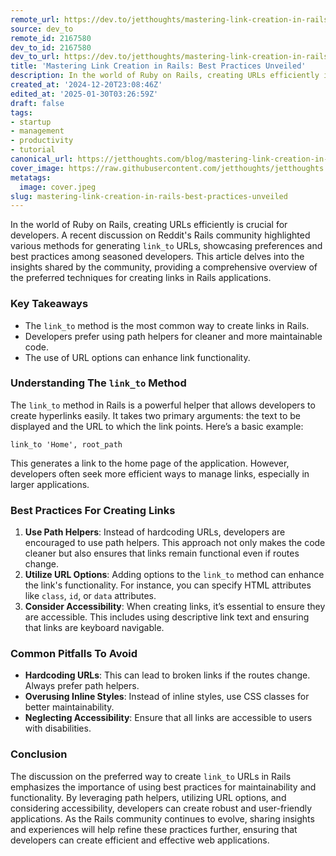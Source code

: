 ```yaml
---
remote_url: https://dev.to/jetthoughts/mastering-link-creation-in-rails-best-practices-unveiled-4eea
source: dev_to
remote_id: 2167580
dev_to_id: 2167580
dev_to_url: https://dev.to/jetthoughts/mastering-link-creation-in-rails-best-practices-unveiled-4eea
title: 'Mastering Link Creation in Rails: Best Practices Unveiled'
description: In the world of Ruby on Rails, creating URLs efficiently is crucial for developers. A recent...
created_at: '2024-12-20T23:08:46Z'
edited_at: '2025-01-30T03:26:59Z'
draft: false
tags:
- startup
- management
- productivity
- tutorial
canonical_url: https://jetthoughts.com/blog/mastering-link-creation-in-rails-best-practices-unveiled/
cover_image: https://raw.githubusercontent.com/jetthoughts/jetthoughts.github.io/master/content/blog/mastering-link-creation-in-rails-best-practices-unveiled/cover.jpeg
metatags:
  image: cover.jpeg
slug: mastering-link-creation-in-rails-best-practices-unveiled
---
```

In the world of Ruby on Rails, creating URLs efficiently is crucial for developers. A recent discussion on Reddit's Rails community highlighted various methods for generating `link_to` URLs, showcasing preferences and best practices among seasoned developers. This article delves into the insights shared by the community, providing a comprehensive overview of the preferred techniques for creating links in Rails applications.

### Key Takeaways

*   The `link_to` method is the most common way to create links in Rails.
*   Developers prefer using path helpers for cleaner and more maintainable code.
*   The use of URL options can enhance link functionality.

### Understanding The `link_to` Method

The `link_to` method in Rails is a powerful helper that allows developers to create hyperlinks easily. It takes two primary arguments: the text to be displayed and the URL to which the link points. Here’s a basic example:

    link_to 'Home', root_path
    

This generates a link to the home page of the application. However, developers often seek more efficient ways to manage links, especially in larger applications.

### Best Practices For Creating Links

1.  **Use Path Helpers**: Instead of hardcoding URLs, developers are encouraged to use path helpers. This approach not only makes the code cleaner but also ensures that links remain functional even if routes change.
2.  **Utilize URL Options**: Adding options to the `link_to` method can enhance the link's functionality. For instance, you can specify HTML attributes like `class`, `id`, or `data` attributes.
3.  **Consider Accessibility**: When creating links, it’s essential to ensure they are accessible. This includes using descriptive link text and ensuring that links are keyboard navigable.

### Common Pitfalls To Avoid

*   **Hardcoding URLs**: This can lead to broken links if the routes change. Always prefer path helpers.
*   **Overusing Inline Styles**: Instead of inline styles, use CSS classes for better maintainability.
*   **Neglecting Accessibility**: Ensure that all links are accessible to users with disabilities.

### Conclusion

The discussion on the preferred way to create `link_to` URLs in Rails emphasizes the importance of using best practices for maintainability and functionality. By leveraging path helpers, utilizing URL options, and considering accessibility, developers can create robust and user-friendly applications. As the Rails community continues to evolve, sharing insights and experiences will help refine these practices further, ensuring that developers can create efficient and effective web applications.